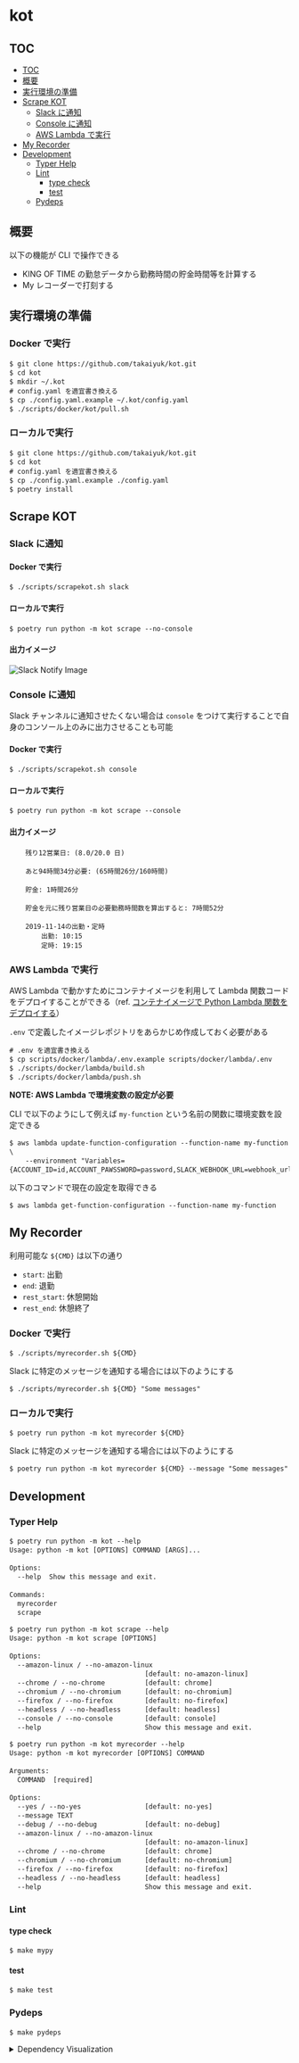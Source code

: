 # kot

## TOC

- [TOC](#TOC)
- [概要](#概要)
- [実行環境の準備](#実行環境の準備)
- [Scrape KOT](#scrape-kot)
  - [Slack に通知](#slack-に通知)
  - [Console に通知](#console-に通知)
  - [AWS Lambda で実行](#aws-lambda-で実行)
- [My Recorder](#my-recorder)
- [Development](#development)
  - [Typer Help](#typer-help)
  - [Lint](#lint)
    - [type check](#type-check)
    - [test](#test)
  - [Pydeps](#pydeps)

## 概要

以下の機能が CLI で操作できる

- KING OF TIME の勤怠データから勤務時間の貯金時間等を計算する
- My レコーダーで打刻する

## 実行環境の準備

### Docker で実行

```shell
$ git clone https://github.com/takaiyuk/kot.git
$ cd kot
$ mkdir ~/.kot
# config.yaml を適宜書き換える
$ cp ./config.yaml.example ~/.kot/config.yaml
$ ./scripts/docker/kot/pull.sh
```

### ローカルで実行

```shell
$ git clone https://github.com/takaiyuk/kot.git
$ cd kot
# config.yaml を適宜書き換える
$ cp ./config.yaml.example ./config.yaml
$ poetry install
```

## Scrape KOT

### Slack に通知

#### Docker で実行

```shell
$ ./scripts/scrapekot.sh slack
```

#### ローカルで実行

```shell
$ poetry run python -m kot scrape --no-console
```

#### 出力イメージ

![Slack Notify Image](https://github.com/takaiyuk/kot/blob/main/statics/img/notify-green.png)

### Console に通知

Slack チャンネルに通知させたくない場合は `console` をつけて実行することで自身のコンソール上のみに出力させることも可能

#### Docker で実行

```shell
$ ./scripts/scrapekot.sh console
```

#### ローカルで実行

```shell
$ poetry run python -m kot scrape --console
```

#### 出力イメージ

```
    残り12営業日: (8.0/20.0 日)

    あと94時間34分必要: (65時間26分/160時間)

    貯金: 1時間26分

    貯金を元に残り営業日の必要勤務時間数を算出すると: 7時間52分

    2019-11-14の出勤・定時
        出勤: 10:15
        定時: 19:15
```

### AWS Lambda で実行

AWS Lambda で動かすためにコンテナイメージを利用して Lambda 関数コードをデプロイすることができる（ref. [コンテナイメージで Python Lambda 関数をデプロイする](https://docs.aws.amazon.com/ja_jp/lambda/latest/dg/python-image.html)）

`.env` で定義したイメージレポジトリをあらかじめ作成しておく必要がある

```shell
# .env を適宜書き換える
$ cp scripts/docker/lambda/.env.example scripts/docker/lambda/.env
$ ./scripts/docker/lambda/build.sh
$ ./scripts/docker/lambda/push.sh
```

**NOTE: AWS Lambda で環境変数の設定が必要**

CLI で以下のようにして例えば `my-function` という名前の関数に環境変数を設定できる

```shell
$ aws lambda update-function-configuration --function-name my-function \
    --environment "Variables={ACCOUNT_ID=id,ACCOUNT_PAWSSWORD=password,SLACK_WEBHOOK_URL=webhook_url,SLACK_CHANNEL=channel,SLACK_ICON_EMOJI=icon_emoji,SLACK_USERNAME=usename}"
```

以下のコマンドで現在の設定を取得できる

```shell
$ aws lambda get-function-configuration --function-name my-function
```

## My Recorder

利用可能な `${CMD}` は以下の通り

- `start`: 出勤
- `end`: 退勤
- `rest_start`: 休憩開始
- `rest_end`: 休憩終了

### Docker で実行

```shell
$ ./scripts/myrecorder.sh ${CMD}
```

Slack に特定のメッセージを通知する場合には以下のようにする

```shell
$ ./scripts/myrecorder.sh ${CMD} "Some messages"
```

### ローカルで実行

```shell
$ poetry run python -m kot myrecorder ${CMD}
```

Slack に特定のメッセージを通知する場合には以下のようにする

```shell
$ poetry run python -m kot myrecorder ${CMD} --message "Some messages"
```

## Development

### Typer Help

```
$ poetry run python -m kot --help
Usage: python -m kot [OPTIONS] COMMAND [ARGS]...

Options:
  --help  Show this message and exit.

Commands:
  myrecorder
  scrape
```

```
$ poetry run python -m kot scrape --help
Usage: python -m kot scrape [OPTIONS]

Options:
  --amazon-linux / --no-amazon-linux
                                  [default: no-amazon-linux]
  --chrome / --no-chrome          [default: chrome]
  --chromium / --no-chromium      [default: no-chromium]
  --firefox / --no-firefox        [default: no-firefox]
  --headless / --no-headless      [default: headless]
  --console / --no-console        [default: console]
  --help                          Show this message and exit.
```

```
$ poetry run python -m kot myrecorder --help
Usage: python -m kot myrecorder [OPTIONS] COMMAND

Arguments:
  COMMAND  [required]

Options:
  --yes / --no-yes                [default: no-yes]
  --message TEXT
  --debug / --no-debug            [default: no-debug]
  --amazon-linux / --no-amazon-linux
                                  [default: no-amazon-linux]
  --chrome / --no-chrome          [default: chrome]
  --chromium / --no-chromium      [default: no-chromium]
  --firefox / --no-firefox        [default: no-firefox]
  --headless / --no-headless      [default: headless]
  --help                          Show this message and exit.
```

### Lint

#### type check

```shell
$ make mypy
```

#### test

```shell
$ make test
```

### Pydeps

```shell
$ make pydeps
```

<details>
<summary>Dependency Visualization</summary>
<img src="./statics/img/kot.svg" title="kot.svg" />
</details>
